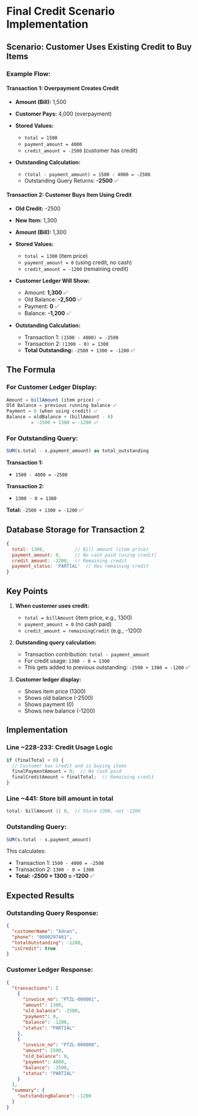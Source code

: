 # Final Credit Scenario Implementation

## Scenario: Customer Uses Existing Credit to Buy Items

### Example Flow:

#### Transaction 1: Overpayment Creates Credit
- **Amount (Bill):** 1,500
- **Customer Pays:** 4,000 (overpayment)
- **Stored Values:**
  - `total = 1500`
  - `payment_amount = 4000`
  - `credit_amount = -2500` (customer has credit)
  
- **Outstanding Calculation:**
  - `(total - payment_amount) = 1500 - 4000 = -2500`
  - Outstanding Query Returns: **-2500** ✅

#### Transaction 2: Customer Buys Item Using Credit
- **Old Credit:** -2500
- **New Item:** 1,300
- **Amount (Bill):** 1,300
- **Stored Values:**
  - `total = 1300` (item price)
  - `payment_amount = 0` (using credit, no cash)
  - `credit_amount = -1200` (remaining credit)
  
- **Customer Ledger Will Show:**
  - Amount: **1,300** ✅
  - Old Balance: **-2,500** ✅
  - Payment: **0** ✅
  - Balance: **-1,200** ✅
  
- **Outstanding Calculation:**
  - Transaction 1: `(1500 - 4000) = -2500`
  - Transaction 2: `(1300 - 0) = 1300`
  - **Total Outstanding:** `-2500 + 1300 = -1200` ✅

## The Formula

### For Customer Ledger Display:
```javascript
Amount = billAmount (item price) ✅
Old Balance = previous running balance ✅
Payment = 0 (when using credit) ✅
Balance = oldBalance + (billAmount - 0) 
         = -2500 + 1300 = -1200 ✅
```

### For Outstanding Query:
```sql
SUM(s.total - s.payment_amount) as total_outstanding
```

**Transaction 1:**
- `1500 - 4000 = -2500`

**Transaction 2:**
- `1300 - 0 = 1300`

**Total:** `-2500 + 1300 = -1200` ✅

## Database Storage for Transaction 2

```javascript
{
  total: 1300,           // Bill amount (item price)
  payment_amount: 0,     // No cash paid (using credit)
  credit_amount: -1200,  // Remaining credit
  payment_status: 'PARTIAL'  // Has remaining credit
}
```

## Key Points

1. **When customer uses credit:**
   - `total = billAmount` (item price, e.g., 1300)
   - `payment_amount = 0` (no cash paid)
   - `credit_amount = remainingCredit` (e.g., -1200)

2. **Outstanding query calculation:**
   - Transaction contribution: `total - payment_amount`
   - For credit usage: `1300 - 0 = 1300`
   - This gets added to previous outstanding: `-2500 + 1300 = -1200` ✅

3. **Customer ledger display:**
   - Shows item price (1300)
   - Shows old balance (-2500)
   - Shows payment (0)
   - Shows new balance (-1200)

## Implementation

### Line ~228-233: Credit Usage Logic
```javascript
if (finalTotal < 0) {
  // Customer has credit and is buying items
  finalPaymentAmount = 0;  // No cash paid
  finalCreditAmount = finalTotal;  // Remaining credit
}
```

### Line ~441: Store bill amount in total
```javascript
total: billAmount || 0,  // Store 1300, not -1200
```

### Outstanding Query:
```sql
SUM(s.total - s.payment_amount)
```

This calculates:
- Transaction 1: `1500 - 4000 = -2500`
- Transaction 2: `1300 - 0 = 1300`
- **Total: -2500 + 1300 = -1200** ✅

## Expected Results

### Outstanding Query Response:
```json
{
  "customerName": "Adnan",
  "phone": "0800297461",
  "totalOutstanding": -1200,
  "isCredit": true
}
```

### Customer Ledger Response:
```json
{
  "transactions": [
    {
      "invoice_no": "PTZL-000001",
      "amount": 1300,
      "old_balance": -2500,
      "payment": 0,
      "balance": -1200,
      "status": "PARTIAL"
    },
    {
      "invoice_no": "PTZL-000000",
      "amount": 1500,
      "old_balance": 0,
      "payment": 4000,
      "balance": -2500,
      "status": "PARTIAL"
    }
  ],
  "summary": {
    "outstandingBalance": -1200
  }
}
```


